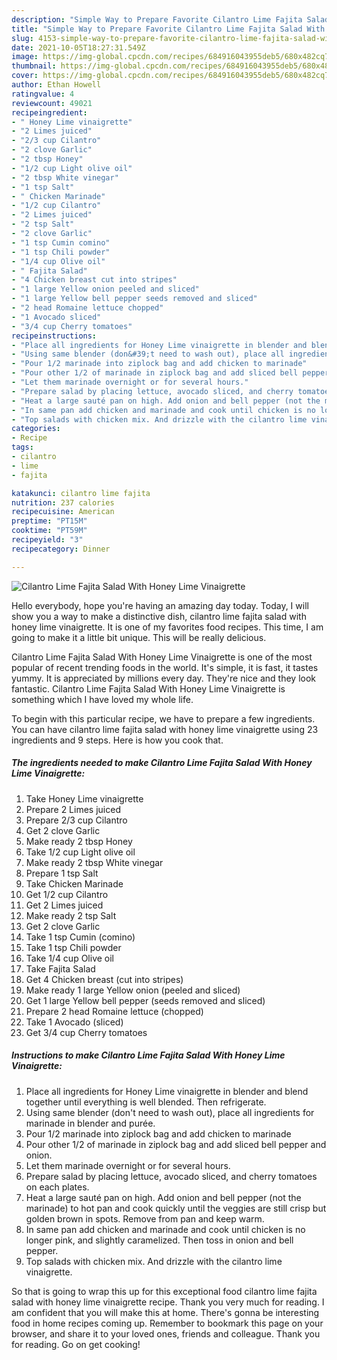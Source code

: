 ```yaml
---
description: "Simple Way to Prepare Favorite Cilantro Lime Fajita Salad With Honey Lime Vinaigrette"
title: "Simple Way to Prepare Favorite Cilantro Lime Fajita Salad With Honey Lime Vinaigrette"
slug: 4153-simple-way-to-prepare-favorite-cilantro-lime-fajita-salad-with-honey-lime-vinaigrette
date: 2021-10-05T18:27:31.549Z
image: https://img-global.cpcdn.com/recipes/684916043955deb5/680x482cq70/cilantro-lime-fajita-salad-with-honey-lime-vinaigrette-recipe-main-photo.jpg
thumbnail: https://img-global.cpcdn.com/recipes/684916043955deb5/680x482cq70/cilantro-lime-fajita-salad-with-honey-lime-vinaigrette-recipe-main-photo.jpg
cover: https://img-global.cpcdn.com/recipes/684916043955deb5/680x482cq70/cilantro-lime-fajita-salad-with-honey-lime-vinaigrette-recipe-main-photo.jpg
author: Ethan Howell
ratingvalue: 4
reviewcount: 49021
recipeingredient:
- " Honey Lime vinaigrette"
- "2 Limes juiced"
- "2/3 cup Cilantro"
- "2 clove Garlic"
- "2 tbsp Honey"
- "1/2 cup Light olive oil"
- "2 tbsp White vinegar"
- "1 tsp Salt"
- " Chicken Marinade"
- "1/2 cup Cilantro"
- "2 Limes juiced"
- "2 tsp Salt"
- "2 clove Garlic"
- "1 tsp Cumin comino"
- "1 tsp Chili powder"
- "1/4 cup Olive oil"
- " Fajita Salad"
- "4 Chicken breast cut into stripes"
- "1 large Yellow onion peeled and sliced"
- "1 large Yellow bell pepper seeds removed and sliced"
- "2 head Romaine lettuce chopped"
- "1 Avocado sliced"
- "3/4 cup Cherry tomatoes"
recipeinstructions:
- "Place all ingredients for Honey Lime vinaigrette in blender and blend together until everything is well blended. Then refrigerate."
- "Using same blender (don&#39;t need to wash out), place all ingredients for marinade in blender and purée."
- "Pour 1/2 marinade into ziplock bag and add chicken to marinade"
- "Pour other 1/2 of marinade in ziplock bag and add sliced bell pepper and onion."
- "Let them marinade overnight or for several hours."
- "Prepare salad by placing lettuce, avocado sliced, and cherry tomatoes on each plates."
- "Heat a large sauté pan on high. Add onion and bell pepper (not the marinade) to hot pan and cook quickly until the veggies are still crisp but golden brown in spots. Remove from pan and keep warm."
- "In same pan add chicken and marinade and cook until chicken is no longer pink, and slightly caramelized. Then toss in onion and bell pepper."
- "Top salads with chicken mix. And drizzle with the cilantro lime vinaigrette."
categories:
- Recipe
tags:
- cilantro
- lime
- fajita

katakunci: cilantro lime fajita 
nutrition: 237 calories
recipecuisine: American
preptime: "PT15M"
cooktime: "PT59M"
recipeyield: "3"
recipecategory: Dinner

---
```



![Cilantro Lime Fajita Salad With Honey Lime Vinaigrette](https://img-global.cpcdn.com/recipes/684916043955deb5/680x482cq70/cilantro-lime-fajita-salad-with-honey-lime-vinaigrette-recipe-main-photo.jpg)

Hello everybody, hope you're having an amazing day today. Today, I will show you a way to make a distinctive dish, cilantro lime fajita salad with honey lime vinaigrette. It is one of my favorites food recipes. This time, I am going to make it a little bit unique. This will be really delicious.



Cilantro Lime Fajita Salad With Honey Lime Vinaigrette is one of the most popular of recent trending foods in the world. It's simple, it is fast, it tastes yummy. It is appreciated by millions every day. They're nice and they look fantastic. Cilantro Lime Fajita Salad With Honey Lime Vinaigrette is something which I have loved my whole life.


To begin with this particular recipe, we have to prepare a few ingredients. You can have cilantro lime fajita salad with honey lime vinaigrette using 23 ingredients and 9 steps. Here is how you cook that.

<!--inarticleads1-->

##### The ingredients needed to make Cilantro Lime Fajita Salad With Honey Lime Vinaigrette:

1. Take  Honey Lime vinaigrette
1. Prepare 2 Limes juiced
1. Prepare 2/3 cup Cilantro
1. Get 2 clove Garlic
1. Make ready 2 tbsp Honey
1. Take 1/2 cup Light olive oil
1. Make ready 2 tbsp White vinegar
1. Prepare 1 tsp Salt
1. Take  Chicken Marinade
1. Get 1/2 cup Cilantro
1. Get 2 Limes juiced
1. Make ready 2 tsp Salt
1. Get 2 clove Garlic
1. Take 1 tsp Cumin (comino)
1. Take 1 tsp Chili powder
1. Take 1/4 cup Olive oil
1. Take  Fajita Salad
1. Get 4 Chicken breast (cut into stripes)
1. Make ready 1 large Yellow onion (peeled and sliced)
1. Get 1 large Yellow bell pepper (seeds removed and sliced)
1. Prepare 2 head Romaine lettuce (chopped)
1. Take 1 Avocado (sliced)
1. Get 3/4 cup Cherry tomatoes




<!--inarticleads2-->

##### Instructions to make Cilantro Lime Fajita Salad With Honey Lime Vinaigrette:

1. Place all ingredients for Honey Lime vinaigrette in blender and blend together until everything is well blended. Then refrigerate.
1. Using same blender (don&#39;t need to wash out), place all ingredients for marinade in blender and purée.
1. Pour 1/2 marinade into ziplock bag and add chicken to marinade
1. Pour other 1/2 of marinade in ziplock bag and add sliced bell pepper and onion.
1. Let them marinade overnight or for several hours.
1. Prepare salad by placing lettuce, avocado sliced, and cherry tomatoes on each plates.
1. Heat a large sauté pan on high. Add onion and bell pepper (not the marinade) to hot pan and cook quickly until the veggies are still crisp but golden brown in spots. Remove from pan and keep warm.
1. In same pan add chicken and marinade and cook until chicken is no longer pink, and slightly caramelized. Then toss in onion and bell pepper.
1. Top salads with chicken mix. And drizzle with the cilantro lime vinaigrette.




So that is going to wrap this up for this exceptional food cilantro lime fajita salad with honey lime vinaigrette recipe. Thank you very much for reading. I am confident that you will make this at home. There's gonna be interesting food in home recipes coming up. Remember to bookmark this page on your browser, and share it to your loved ones, friends and colleague. Thank you for reading. Go on get cooking!
